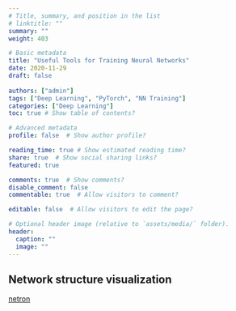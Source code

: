```yaml
---
# Title, summary, and position in the list
# linktitle: ""
summary: ""
weight: 403

# Basic metadata
title: "Useful Tools for Training Neural Networks"
date: 2020-11-29
draft: false
 
authors: ["admin"]
tags: ["Deep Learning", "PyTorch", "NN Training"]
categories: ["Deep Learning"]
toc: true # Show table of contents?

# Advanced metadata
profile: false  # Show author profile?

reading_time: true # Show estimated reading time?
share: true  # Show social sharing links?
featured: true

comments: true  # Show comments?
disable_comment: false
commentable: true  # Allow visitors to comment?  

editable: false  # Allow visitors to edit the page?  

# Optional header image (relative to `assets/media/` folder).
header:
  caption: ""
  image: ""
---
```


## Network structure visualization

[netron](https://netron.app/)

